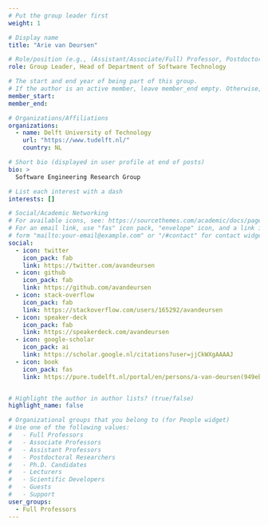 ```yaml
---
# Put the group leader first
weight: 1

# Display name
title: "Arie van Deursen"

# Role/position (e.g., (Assistant/Associate/Full) Professor, Postdoctoral Researchers, Ph.D. Candidate)
role: Group Leader, Head of Department of Software Technology

# The start and end year of being part of this group.
# If the author is an active member, leave member_end empty. Otherwise, fill in.
member_start: 
member_end: 

# Organizations/Affiliations
organizations:
  - name: Delft University of Technology
    url: "https://www.tudelft.nl/"
    country: NL

# Short bio (displayed in user profile at end of posts)
bio: >
  Software Engineering Research Group

# List each interest with a dash
interests: []

# Social/Academic Networking
# For available icons, see: https://sourcethemes.com/academic/docs/page-builder/#icons
# For an email link, use "fas" icon pack, "envelope" icon, and a link in the
# form "mailto:your-email@example.com" or "/#contact" for contact widget.
social:
  - icon: twitter
    icon_pack: fab
    link: https://twitter.com/avandeursen
  - icon: github
    icon_pack: fab
    link: https://github.com/avandeursen
  - icon: stack-overflow
    icon_pack: fab
    link: https://stackoverflow.com/users/165292/avandeursen
  - icon: speaker-deck
    icon_pack: fab
    link: https://speakerdeck.com/avandeursen
  - icon: google-scholar
    icon_pack: ai
    link: https://scholar.google.nl/citations?user=jjCkWXgAAAAJ
  - icon: book
    icon_pack: fas
    link: https://pure.tudelft.nl/portal/en/persons/a-van-deursen(949eb2cc-4db0-4f33-bd56-13425fa5c24a)/publications.html?pageSize=all&page=0


# Highlight the author in author lists? (true/false)
highlight_name: false

# Organizational groups that you belong to (for People widget)
# Use one of the following values: 
#   - Full Professors
#   - Associate Professors
#   - Assistant Professors
#   - Postdoctoral Researchers
#   - Ph.D. Candidates
#   - Lecturers
#   - Scientific Developers
#   - Guests
#   - Support
user_groups:
  - Full Professors
---
```

